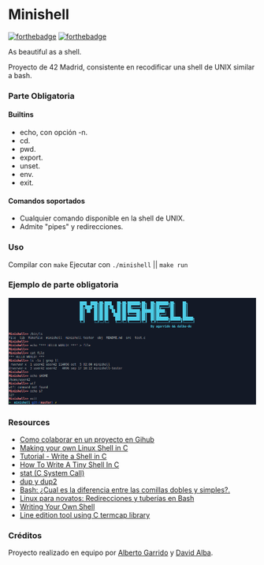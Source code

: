 # Minishell

[![forthebadge](https://forthebadge.com/images/badges/made-with-c.svg)](https://forthebadge.com)
[![forthebadge](https://forthebadge.com/images/badges/powered-by-coffee.svg)](https://forthebadge.com)

As beautiful as a shell.

Proyecto de 42 Madrid, consistente en recodificar una shell de UNIX similar a bash.

### Parte Obligatoria

#### Builtins

* echo, con opción -n.
* cd.
* pwd.
* export.
* unset.
* env.
* exit.

#### Comandos soportados

* Cualquier comando disponible en la shell de UNIX.
* Admite "pipes" y redirecciones.

### Uso

Compilar con `make`
Ejecutar con `./minishell` || `make run`

### Ejemplo de parte obligatoria

![](https://raw.githubusercontent.com/dalba-de/minishell/master/minishell.bmp?token=ANYERTBOJP4TIIZSPY5RVUC7PWJPI)

### Resources
* [Como colaborar en un proyecto en Gihub](https://gist.github.com/BCasal/026e4c7f5c71418485c1)
* [Making your own Linux Shell in C](https://www.geeksforgeeks.org/making-linux-shell-c/)
* [Tutorial - Write a Shell in C](https://brennan.io/2015/01/16/write-a-shell-in-c/)
* [How To Write A Tiny Shell In C](https://danrl.com/blog/2018/how-to-write-a-tiny-shell-in-c/)
* [stat (C System Call) ](http://codewiki.wikidot.com/c:system-calls:stat)
* [dup y dup2](https://baulderasec.wordpress.com/programacion/programacion-con-linux/3-trabajando-con-los-archivos/acceso-de-bajo-nivel-a-archivos/dup-y-dup2/)
* [Bash: ¿Cual es la diferencia entre las comillas dobles y simples?.](https://logico.ar/blog/2018/12/19/bash-cual-es-la-diferencia-entre-las-comillas-dobles-y-simples)
* [Linux para novatos: Redirecciones y tuberías en Bash](https://hipertextual.com/archivo/2014/07/redirecciones-y-tuberias-bash/)
* [Writing Your Own Shell](https://linuxgazette.net/111/ramankutty.html)
* [Line edition tool using C termcap library](https://github.com/hdelaby/line_edition)

### Créditos

Proyecto realizado en equipo por [Alberto Garrido](https://github.com/agarrido42) y [David Alba](https://github.com/dalba-de).
